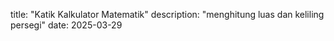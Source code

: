 title: "Katik Kalkulator Matematik"
description: "menghitung luas dan keliling persegi"
date: 2025-03-29
